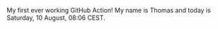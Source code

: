 My first ever working GitHub Action!
My name is Thomas and today is Saturday, 10 August, 08:06 CEST. 
